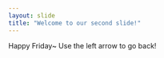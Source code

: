 ```yaml
---
layout: slide
title: "Welcome to our second slide!"
---
```

Happy Friday~
Use the left arrow to go back!

